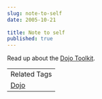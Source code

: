 ```yaml
---
slug: note-to-self
date: 2005-10-21
 
title: Note to self
published: true
---
```

Read up about the <a href="http://dojotoolkit.org/">Dojo Toolkit</a>.<p /><table class="TechnoratiHead TagHeader">
<tr><td>Related Tags</td></tr>
<tr class="Technorati"><td>
<a href="https://paul.kinlan.me/tags/Dojo" class="Tag" rel="tag">Dojo</a>
</td></tr>
</table><div class="blogger-post-footer"><img class="posterous_download_image" src="https://blogger.googleusercontent.com/tracker/8109338-112993363598265756?l=www.kinlan.co.uk%2Findex.html" height="1" alt="" width="1" /></div>

